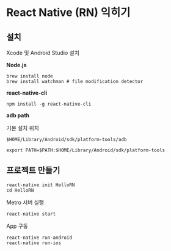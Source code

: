 # React Native (RN) 익히기 #


## 설치 ##

Xcode 및 Android Studio 설치


**Node.js**

```
brew install node
brew install watchman # file modification detector
```

**react-native-cli**

```
npm install -g react-native-cli
```

**adb path**

기본 설치 위치

`$HOME/Library/Android/sdk/platform-tools/adb`

```
export PATH=$PATH:$HOME/Library/Android/sdk/platform-tools
```

## 프로젝트 만들기 ##


```
react-native init HelloRN
cd HelloRN
```

Metro 서버 실행

```
react-native start
```

App 구동

```
react-native run-android
react-native run-ios
```
